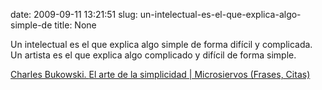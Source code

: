 date: 2009-09-11 13:21:51
slug: un-intelectual-es-el-que-explica-algo-simple-de
title: None

Un intelectual es el que explica algo simple de forma difícil y complicada. Un artista es el que explica algo complicado y difícil de forma simple.

[ ](http://www.microsiervos.com/archivo/frases-citas/arte-simplicidad.html)[Charles Bukowski. ](http://es.wikipedia.org/wiki/Charles_Bukowski)[El arte de la simplicidad | Microsiervos (Frases, Citas)](http://www.microsiervos.com/archivo/frases-citas/arte-simplicidad.html)

